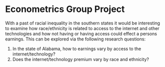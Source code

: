 # Econometrics Group Project

With a past of racial inequality in the southern states it would be interesting to examine how race/ethnicity is related to access to the internet and other technologies and how not having or having access could effect a persons earnings. This can be explored via the following research questions:

  1. In the state of Alabama, how to earnings vary by access to the internet/technology?
  2. Does the internet/technology premium vary by race and ethnicity?  
